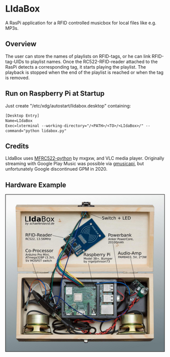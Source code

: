 # LIdaBox
A RasPi application for a RFID controlled musicbox for local files like e.g. MP3s.

## Overview
The user can store the names of playlists on RFID-tags, or he can link RFID-tag-UIDs to playlist names. 
Once the RC522-RFID-reader attached to the RasPi detects a corresponding tag, it starts playing the playlist. 
The playback is stopped when the end of the playlist is reached or when the tag is removed.

## Run on Raspberry Pi at Startup
Just create "/etc/xdg/autostart/lidabox.desktop" containing:
```
[Desktop Entry]
Name=LIdaBox
Exec=lxterminal --working-directory="/<PATH>/<TO>/<LIdaBox>/" --command="python lidabox.py"
```

## Credits
LIdaBox uses [MFRC522-python](https://github.com/mxgxw/MFRC522-python) by mxgxw, and VLC media player.
Originally streaming with Google Play Music was possible via [gmusicapi](https://github.com/simon-weber/gmusicapi), but unfortunately Google discontinued GPM in 2020.

## Hardware Example

![IMAGE OF LIdaBox MISSING](https://raw.githubusercontent.com/dajusc/LIdaBox/master/lidabox_inside.jpg)
